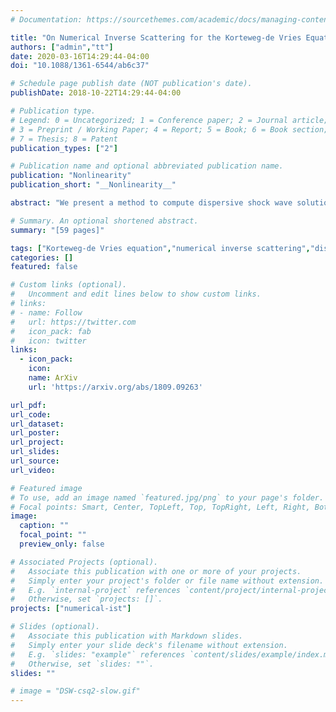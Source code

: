 ```yaml
---
# Documentation: https://sourcethemes.com/academic/docs/managing-content/

title: "On Numerical Inverse Scattering for the Korteweg-de Vries Equation with Discontinuous Step-like Data"
authors: ["admin","tt"]
date: 2020-03-16T14:29:44-04:00
doi: "10.1088/1361-6544/ab6c37"

# Schedule page publish date (NOT publication's date).
publishDate: 2018-10-22T14:29:44-04:00

# Publication type.
# Legend: 0 = Uncategorized; 1 = Conference paper; 2 = Journal article;
# 3 = Preprint / Working Paper; 4 = Report; 5 = Book; 6 = Book section;
# 7 = Thesis; 8 = Patent
publication_types: ["2"]

# Publication name and optional abbreviated publication name.
publication: "Nonlinearity"
publication_short: "__Nonlinearity__"

abstract: "We present a method to compute dispersive shock wave solutions of the Korteweg–de Vries equation that emerge from initial data with step-like boundary conditions at infinity. We derive two different Riemann–Hilbert problems associated with the inverse scattering transform for the classical Schrödinger operator with possibly discontinuous, step-like potentials and develop relevant theory to ensure unique solvability of these problems. We then numerically implement the Deift–Zhou method of nonlinear steepest descent to compute the solution of the Cauchy problem for small times and in two asymptotic regions. Our method applies to continuous and discontinuous initial data."

# Summary. An optional shortened abstract.
summary: "[59 pages]"

tags: ["Korteweg-de Vries equation","numerical inverse scattering","dispersive shock waves"]
categories: []
featured: false

# Custom links (optional).
#   Uncomment and edit lines below to show custom links.
# links:
# - name: Follow
#   url: https://twitter.com
#   icon_pack: fab
#   icon: twitter
links:
  - icon_pack:
    icon:
    name: ArXiv
    url: 'https://arxiv.org/abs/1809.09263'

url_pdf:
url_code:
url_dataset:
url_poster:
url_project:
url_slides:
url_source:
url_video:

# Featured image
# To use, add an image named `featured.jpg/png` to your page's folder.
# Focal points: Smart, Center, TopLeft, Top, TopRight, Left, Right, BottomLeft, Bottom, BottomRight.
image:
  caption: ""
  focal_point: ""
  preview_only: false

# Associated Projects (optional).
#   Associate this publication with one or more of your projects.
#   Simply enter your project's folder or file name without extension.
#   E.g. `internal-project` references `content/project/internal-project/index.md`.
#   Otherwise, set `projects: []`.
projects: ["numerical-ist"]

# Slides (optional).
#   Associate this publication with Markdown slides.
#   Simply enter your slide deck's filename without extension.
#   E.g. `slides: "example"` references `content/slides/example/index.md`.
#   Otherwise, set `slides: ""`.
slides: ""

# image = "DSW-csq2-slow.gif"
---
```

